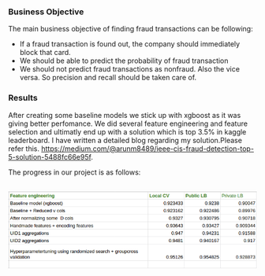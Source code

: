 ### Business Objective

The main business objective of finding fraud transactions can be following:
* If a fraud transaction is found out, the company should immediately block that card.
* We should be able to predict the probability of fraud transaction
* We should not predict fraud transactions as nonfraud. Also the vice versa. So precision and recall should be taken care of.



### Results
After creating some baseline models we stick up with xgboost as it was giving better perfomance. We did several feature engineering and feature selection and ultimatly end up with a solution which is top 3.5% in kaggle leaderboard. I have written a detailed blog regarding my solution.Please refer this. https://medium.com/@arunm8489/ieee-cis-fraud-detection-top-5-solution-5488fc66e95f. 


The progress in our project is as follows:

<br>

<img src = "https://github.com/arunm8489/IEE-CIS-Fraud-detection/blob/main/images/result.png">

